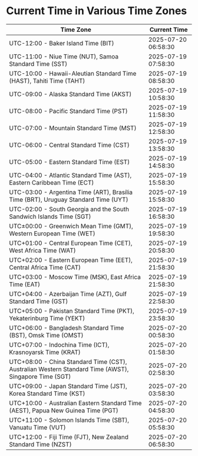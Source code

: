 # Current Time in Various Time Zones

| Time Zone | Current Time |
|-----------|--------------|
| UTC-12:00 - Baker Island Time (BIT) | 2025-07-20 06:58:30 |
| UTC-11:00 - Niue Time (NUT), Samoa Standard Time (SST) | 2025-07-19 07:58:30 |
| UTC-10:00 - Hawaii-Aleutian Standard Time (HAST), Tahiti Time (TAHT) | 2025-07-19 08:58:30 |
| UTC-09:00 - Alaska Standard Time (AKST) | 2025-07-19 10:58:30 |
| UTC-08:00 - Pacific Standard Time (PST) | 2025-07-19 11:58:30 |
| UTC-07:00 - Mountain Standard Time (MST) | 2025-07-19 12:58:30 |
| UTC-06:00 - Central Standard Time (CST) | 2025-07-19 13:58:30 |
| UTC-05:00 - Eastern Standard Time (EST) | 2025-07-19 14:58:30 |
| UTC-04:00 - Atlantic Standard Time (AST), Eastern Caribbean Time (ECT) | 2025-07-19 15:58:30 |
| UTC-03:00 - Argentina Time (ART), Brasília Time (BRT), Uruguay Standard Time (UYT) | 2025-07-19 15:58:30 |
| UTC-02:00 - South Georgia and the South Sandwich Islands Time (SGT) | 2025-07-19 16:58:30 |
| UTC±00:00 - Greenwich Mean Time (GMT), Western European Time (WET) | 2025-07-19 19:58:30 |
| UTC+01:00 - Central European Time (CET), West Africa Time (WAT) | 2025-07-19 20:58:30 |
| UTC+02:00 - Eastern European Time (EET), Central Africa Time (CAT) | 2025-07-19 21:58:30 |
| UTC+03:00 - Moscow Time (MSK), East Africa Time (EAT) | 2025-07-19 21:58:30 |
| UTC+04:00 - Azerbaijan Time (AZT), Gulf Standard Time (GST) | 2025-07-19 22:58:30 |
| UTC+05:00 - Pakistan Standard Time (PKT), Yekaterinburg Time (YEKT) | 2025-07-19 23:58:30 |
| UTC+06:00 - Bangladesh Standard Time (BST), Omsk Time (OMST) | 2025-07-20 00:58:30 |
| UTC+07:00 - Indochina Time (ICT), Krasnoyarsk Time (KRAT) | 2025-07-20 01:58:30 |
| UTC+08:00 - China Standard Time (CST), Australian Western Standard Time (AWST), Singapore Time (SGT) | 2025-07-20 02:58:30 |
| UTC+09:00 - Japan Standard Time (JST), Korea Standard Time (KST) | 2025-07-20 03:58:30 |
| UTC+10:00 - Australian Eastern Standard Time (AEST), Papua New Guinea Time (PGT) | 2025-07-20 04:58:30 |
| UTC+11:00 - Solomon Islands Time (SBT), Vanuatu Time (VUT) | 2025-07-20 05:58:30 |
| UTC+12:00 - Fiji Time (FJT), New Zealand Standard Time (NZST) | 2025-07-20 06:58:30 |
